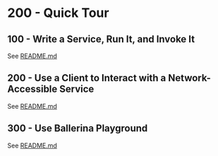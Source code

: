 # 200 - Quick Tour

## 100 - Write a Service, Run It, and Invoke It
See [README.md](./100/README.md)

## 200 - Use a Client to Interact with a Network-Accessible Service
See [README.md](./200/README.md)

## 300 - Use Ballerina Playground
See [README.md](./300/README.md)
